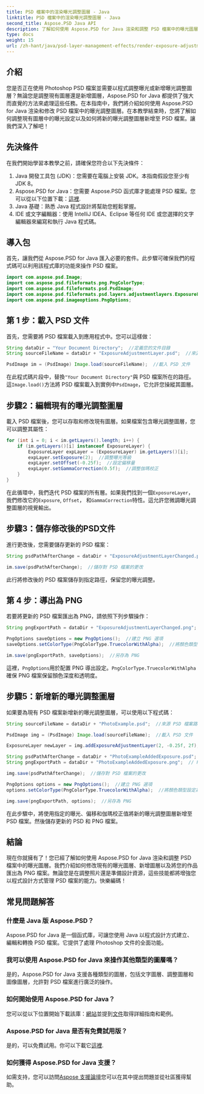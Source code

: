 ```yaml
---
title: PSD 檔案中的渲染曝光調整圖層 - Java
linktitle: PSD 檔案中的渲染曝光調整圖層 - Java
second_title: Aspose.PSD Java API
description: 了解如何使用 Aspose.PSD for Java 渲染和調整 PSD 檔案中的曝光圖層。包含修改和新增曝光層的程式碼範例的逐步指南。
type: docs
weight: 15
url: /zh-hant/java/psd-layer-management-effects/render-exposure-adjustment-layer-psd/
---
```

## 介紹

您是否正在使用 Photoshop PSD 檔案並需要以程式調整曝光或新增曝光調整圖層？無論您是調整現有圖層還是新增圖層，Aspose.PSD for Java 都提供了強大而直覺的方法來處理這些任務。在本指南中，我們將介紹如何使用 Aspose.PSD for Java 渲染和修改 PSD 檔案中的曝光調整圖層。在本教學結束時，您將了解如何調整現有圖層中的曝光設定以及如何將新的曝光調整圖層新增至 PSD 檔案。讓我們深入了解吧！

## 先決條件

在我們開始學習本教學之前，請確保您符合以下先決條件：

1. Java 開發工具包 (JDK)：您需要在電腦上安裝 JDK。本指南假設您至少有 JDK 8。
2.  Aspose.PSD for Java：您需要 Aspose.PSD 函式庫才能處理 PSD 檔案。您可以從以下位置下載：[這裡](https://releases.aspose.com/psd/java/).
3. Java 基礎：熟悉 Java 程式設計將幫助您輕鬆掌握。
4. IDE 或文字編輯器：使用 IntelliJ IDEA、Eclipse 等任何 IDE 或您選擇的文字編輯器來編寫和執行 Java 程式碼。

## 導入包

首先，讓我們從 Aspose.PSD for Java 匯入必要的套件。此步驟可確保我們的程式碼可以利用該程式庫的功能來操作 PSD 檔案。

```java
import com.aspose.psd.Image;
import com.aspose.psd.fileformats.png.PngColorType;
import com.aspose.psd.fileformats.psd.PsdImage;
import com.aspose.psd.fileformats.psd.layers.adjustmentlayers.ExposureLayer;
import com.aspose.psd.imageoptions.PngOptions;
```

## 第 1 步：載入 PSD 文件

首先，您需要將 PSD 檔案載入到應用程式中。您可以這樣做：

```java
String dataDir = "Your Document Directory";  //定義您的文件目錄
String sourceFileName = dataDir + "ExposureAdjustmentLayer.psd";  //來源 PSD 檔案路徑

PsdImage im = (PsdImage) Image.load(sourceFileName);  //載入 PSD 文件
```

在此程式碼片段中，替換`"Your Document Directory"`與 PSD 檔案所在的路徑。這`Image.load()`方法將 PSD 檔案載入到實例中`PsdImage`，它允許您操縱其圖層。

## 步驟2：編輯現有的曝光調整圖層

載入 PSD 檔案後，您可以存取和修改現有圖層。如果檔案包含曝光調整圖層，您可以調整其屬性：

```java
for (int i = 0; i < im.getLayers().length; i++) {
    if (im.getLayers()[i] instanceof ExposureLayer) {
        ExposureLayer expLayer = (ExposureLayer) im.getLayers()[i];
        expLayer.setExposure(2);  //調整曝光等級
        expLayer.setOffset(-0.25f);  //設定偏移量
        expLayer.setGammaCorrection(0.5f);  //調整伽瑪校正
    }
}
```

在此循環中，我們迭代 PSD 檔案的所有層。如果我們找到一個`ExposureLayer`，我們修改它的`Exposure`, `Offset`， 和`GammaCorrection`特性。這允許您微調曝光調整圖層的視覺輸出。

## 步驟3：儲存修改後的PSD文件

進行更改後，您需要儲存更新的 PSD 檔案：

```java
String psdPathAfterChange = dataDir + "ExposureAdjustmentLayerChanged.psd";  //修改後的PSD檔案儲存路徑

im.save(psdPathAfterChange);  //儲存對 PSD 檔案的更改
```

此行將修改後的 PSD 檔案儲存到指定路徑，保留您的曝光調整。

## 第 4 步：導出為 PNG

若要將更新的 PSD 檔案匯出為 PNG，請依照下列步驟操作：

```java
String pngExportPath = dataDir + "ExposureAdjustmentLayerChanged.png";  // PNG檔案的儲存路徑

PngOptions saveOptions = new PngOptions();  //建立 PNG 選項
saveOptions.setColorType(PngColorType.TruecolorWithAlpha);  //將顏色類型設定為帶有 Alpha 的 Truecolor

im.save(pngExportPath, saveOptions);  //另存為 PNG
```

這裡，`PngOptions`用於配置 PNG 導出設定。`PngColorType.TruecolorWithAlpha`確保 PNG 檔案保留顏色深度和透明度。

## 步驟5：新增新的曝光調整圖層

如果要為現有 PSD 檔案新增新的曝光調整圖層，可以使用以下程式碼：

```java
String sourceFileName = dataDir + "PhotoExample.psd";  //來源 PSD 檔案路徑

PsdImage img = (PsdImage) Image.load(sourceFileName);  //載入 PSD 文件

ExposureLayer newLayer = img.addExposureAdjustmentLayer(2, -0.25f, 2f);  //新增新的曝光調整圖層

String psdPathAfterChange = dataDir + "PhotoExampleAddedExposure.psd";  //修改後的PSD檔案儲存路徑
String pngExportPath = dataDir + "PhotoExampleAddedExposure.png";  // PNG檔案的儲存路徑

img.save(psdPathAfterChange);  //儲存對 PSD 檔案的更改

PngOptions options = new PngOptions();  //建立 PNG 選項
options.setColorType(PngColorType.TruecolorWithAlpha);  //將顏色類型設定為帶有 Alpha 的 Truecolor

img.save(pngExportPath, options);  //另存為 PNG
```

在此步驟中，將使用指定的曝光、偏移和伽瑪校正值將新的曝光調整圖層新增至 PSD 檔案。然後儲存更新的 PSD 和 PNG 檔案。

## 結論

現在你就擁有了！您已經了解如何使用 Aspose.PSD for Java 渲染和調整 PSD 檔案中的曝光圖層。我們介紹如何修改現有的曝光圖層、新增圖層以及將您的作品匯出為 PNG 檔案。無論您是在調整照片還是準備設計資源，這些技能都將增強您以程式設計方式管理 PSD 檔案的能力。快樂編碼！

## 常見問題解答

### 什麼是 Java 版 Aspose.PSD？

Aspose.PSD for Java 是一個函式庫，可讓您使用 Java 以程式設計方式建立、編輯和轉換 PSD 檔案。它提供了處理 Photoshop 文件的全面功能。

### 我可以使用 Aspose.PSD for Java 來操作其他類型的圖層嗎？

是的，Aspose.PSD for Java 支援各種類型的圖層，包括文字圖層、調整圖層和圖像圖層，允許對 PSD 檔案進行廣泛的操作。

### 如何開始使用 Aspose.PSD for Java？

您可以從以下位置開始下載該庫：[網站](https://releases.aspose.com/psd/java/)並提到[文件](https://reference.aspose.com/psd/java/)取得詳細指南和範例。

### Aspose.PSD for Java 是否有免費試用版？

是的，可以免費試用。你可以下載它[這裡](https://releases.aspose.com/).

### 如何獲得 Aspose.PSD for Java 支援？

如需支持，您可以訪問[Aspose 支援論壇](https://forum.aspose.com/c/psd/34)您可以在其中提出問題並從社區獲得幫助。